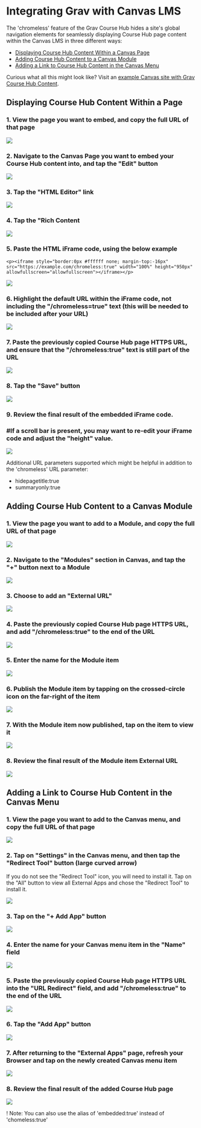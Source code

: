 # Integrating Grav with Canvas LMS

The 'chromeless' feature of the Grav Course Hub hides a site's global navigation elements for seamlessly displaying Course Hub page content within the Canvas LMS in three different ways:

* [Displaying Course Hub Content Within a Canvas Page](#displaying-course-hub-content-within-a-page)
* [Adding Course Hub Content to a Canvas Module](#adding-course-hub-content-to-a-canvas-module)
* [Adding a Link to Course Hub Content in the Canvas Menu](#adding-a-link-to-course-hub-content-in-the-canvas-menu)

Curious what all this might look like? Visit an [example Canvas site with Grav Course Hub Content](https://sso.canvaslms.com/courses/1413912).

## Displaying Course Hub Content Within a Page

### 1. View the page you want to embed, and copy the full URL of that page

![][3]

[3]: ../../images/displaying-course-hub-content-within-a-canvas-page/view-the-page-you-want-to-embed--and-copy-the-full-url-of-that-page.png

### 2. Navigate to the Canvas Page you want to embed your Course Hub content into, and tap the "Edit" button

![][2]

[2]: ../../images/displaying-course-hub-content-within-a-canvas-page/navigate-to-the-canvas-page-you-want-to-embed-your-course-hub-content-into--and-tap-the--edit--butto.png

### 3. Tap the "HTML Editor" link

![][4]

[4]: ../../images/displaying-course-hub-content-within-a-canvas-page/tap-the--html-editor--link.png

### 4. Tap the "Rich Content

![][5]

[5]: ../../images/displaying-course-hub-content-within-a-canvas-page/tap-the--rich-content.png

### 5. Paste the HTML iFrame code, using the below example

```
<p><iframe style="border:0px #ffffff none; margin-top:-16px" src="https://example.com/chromeless:true" width="100%" height="950px" allowfullscreen="allowfullscreen"></iframe></p>

```

![][6]

[6]: ../../images/displaying-course-hub-content-within-a-canvas-page/paste-the-html-iframe-code--using-the-below-example.png

### 6. Highlight the default URL within the iFrame code, not including the "/chromeless=true" text (this will be needed to be included after your URL)

![][7]

[7]: ../../images/displaying-course-hub-content-within-a-canvas-page/highlight-the-default-url-within-the-iframe-code--not-including-the---chromeless-true--text--this-wi.png

### 7. Paste the previously copied Course Hub page HTTPS URL, and ensure that the "/chromeless:true" text is still part of the URL

![][8]

[8]: ../../images/displaying-course-hub-content-within-a-canvas-page/paste-the-previously-copied-course-hub-page-https-url--and-ensure-that-the---chromeless-true--text-i.png

### 8. Tap the "Save" button

![][9]

[9]: ../../images/displaying-course-hub-content-within-a-canvas-page/tap-the--save--button.png

### 9. Review the final result of the embedded iFrame code.

### #If a scroll bar is present, you may want to re-edit your iFrame code and adjust the "height" value.

![][26]

[26]: ../../images/displaying-course-hub-content-within-a-canvas-page/review-the-final-result-of-the-embedded-iframe-code.png

Additional URL parameters supported which might be helpful in addition to the 'chromeless' URL parameter:

* hidepagetitle:true
* summaryonly:true

## Adding Course Hub Content to a Canvas Module

### 1. View the page you want to add to a Module, and copy the full URL of that page

![][11]

[11]: ../../images/displaying-course-hub-content-within-a-canvas-page/view-the-page-you-want-to-add-to-a-module--and-copy-the-full-url-of-that-page.png

### 2. Navigate to the "Modules" section in Canvas, and tap the "+" button next to a Module

![][12]

[12]: ../../images/displaying-course-hub-content-within-a-canvas-page/navigate-to-the--modules--section-in-canvas--and-tap-the-----button-next-to-a-module-.png

### 3. Choose to add an "External URL"

![][13]

[13]: ../../images/displaying-course-hub-content-within-a-canvas-page/choose-to-add-an--external-url-.png

### 4. Paste the previously copied Course Hub page HTTPS URL, and add "/chromeless:true" to the end of the URL

![][14]

[14]: ../../images/displaying-course-hub-content-within-a-canvas-page/paste-the-previously-copied-course-hub-page-https-url--and-add---chromeless-true--to-the-end-of-the-.png

### 5. Enter the name for the Module item

![][15]

[15]: ../../images/displaying-course-hub-content-within-a-canvas-page/enter-the-name-for-the-module-item.png

### 6. Publish the Module item by tapping on the crossed-circle icon on the far-right of the item

![][16]

[16]: ../../images/displaying-course-hub-content-within-a-canvas-page/publish-the-module-item-by-tapping-on-the-crossed-circle-icon-on-the-far-right-of-the-item.png

### 7. With the Module item now published, tap on the item to view it

![][17]

[17]: ../../images/displaying-course-hub-content-within-a-canvas-page/with-the-module-item-now-published--tap-on-the-item-to-view-it.png

### 8. Review the final result of the Module item External URL

![][18]

[18]: ../../images/displaying-course-hub-content-within-a-canvas-page/review-the-final-result-of-the-module-item-external-url.png

## Adding a Link to Course Hub Content in the Canvas Menu

### 1. View the page you want to add to the Canvas menu, and copy the full URL of that page

![][20]

[20]: ../../images/displaying-course-hub-content-within-a-canvas-page/view-the-page-you-want-to-add-to-the-canvas-menu--and-copy-the-full-url-of-that-page.png

### 2. Tap on "Settings" in the Canvas menu, and then tap the "Redirect Tool" button (large curved arrow)

If you do not see the "Redirect Tool" icon, you will need to install it. Tap on the "All" button to view all External Apps and chose the "Redirect Tool" to install it.

![][21]

[21]: ../../images/displaying-course-hub-content-within-a-canvas-page/tap-on--settings--in-the-canvas-menu--and-then-tap-the--redirect-tool--button--large-curved-arrow-.png

### 3. Tap on the "+ Add App" button

![][22]

[22]: ../../images/displaying-course-hub-content-within-a-canvas-page/tap-on-the---add-app--button.png

### 4. Enter the name for your Canvas menu item in the "Name" field

![][23]

[23]: ../../images/displaying-course-hub-content-within-a-canvas-page/enter-the-name-for-your-canvas-menu-item-in-the--name--field.png

### 5. Paste the previously copied Course Hub page HTTPS URL into the "URL Redirect" field, and add "/chromeless:true" to the end of the URL

![][24]

[24]: ../../images/displaying-course-hub-content-within-a-canvas-page/paste-the-previously-copied-course-hub-page-https-url-into-the--url-redirect--field--and-add---chrom.png

### 6. Tap the "Add App" button

![][25]

[25]: ../../images/displaying-course-hub-content-within-a-canvas-page/tap-the--add-app--button.png

### 7. After returning to the "External Apps" page, refresh your Browser and tap on the newly created Canvas menu item

![](../../images/displaying-course-hub-content-within-a-canvas-page/after-returning-to-the--external-apps--page--refresh-your-browser-and-tap-on-the-newly-created-canva.png)

### 8. Review the final result of the added Course Hub page

![](../../images/displaying-course-hub-content-within-a-canvas-page/review-the-final-result-of-the-added-course-hub-page.png)

! Note: You can also use the alias of 'embedded:true' instead of 'chomeless:true'
